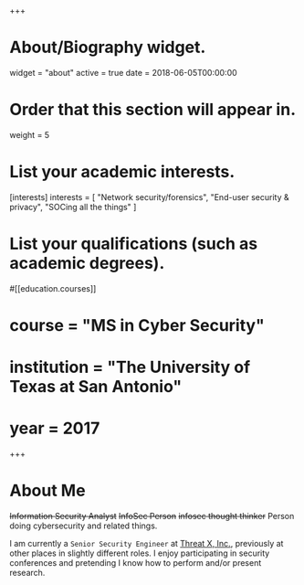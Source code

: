+++
# About/Biography widget.
widget = "about"
active = true
date = 2018-06-05T00:00:00

# Order that this section will appear in.
weight = 5

# List your academic interests.
[interests]
  interests = [
    "Network security/forensics",
    "End-user security & privacy",
    "SOCing all the things"
  ]

# List your qualifications (such as academic degrees).
#[[education.courses]]
#  course = "MS in Cyber Security"
#  institution = "The University of Texas at San Antonio"
#  year = 2017

+++

# About Me

~~Information Security Analyst~~ ~~InfoSec Person~~ ~~infosec thought thinker~~
Person doing cybersecurity and related things.

I am currently a `Senior Security Engineer` at [Threat X, Inc.](https://threatx.com), previously at other places in slightly different roles. I enjoy participating in security conferences and pretending I know how to perform and/or present research.
